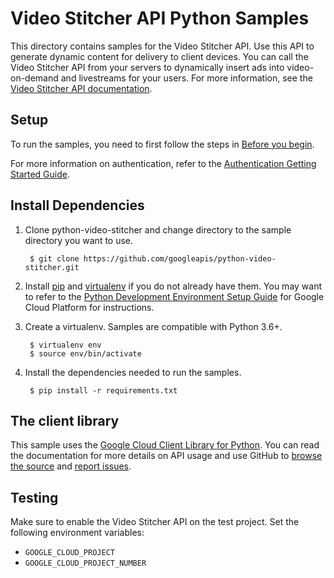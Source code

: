 # Video Stitcher API Python Samples

This directory contains samples for the Video Stitcher API. Use this API to generate dynamic content for delivery to client devices. You can call the Video Stitcher API from your servers to dynamically insert ads into video-on-demand and livestreams for your users. For more information, see the [Video Stitcher API documentation](https://cloud.google.com/video-stitcher/).

## Setup

To run the samples, you need to first follow the steps in [Before you begin](https://cloud.google.com/video-stitcher/docs/how-to/before-you-begin).

For more information on authentication, refer to the
[Authentication Getting Started Guide](https://cloud.google.com/docs/authentication/getting-started).

## Install Dependencies

1. Clone python-video-stitcher and change directory to the sample directory you want to use.

        $ git clone https://github.com/googleapis/python-video-stitcher.git

1. Install [pip](https://pip.pypa.io/) and [virtualenv](https://virtualenv.pypa.io/) if you do not already have them. You may want to refer to the [Python Development Environment Setup Guide](https://cloud.google.com/python/setup) for Google Cloud Platform for instructions.

1. Create a virtualenv. Samples are compatible with Python 3.6+.

        $ virtualenv env
        $ source env/bin/activate

1. Install the dependencies needed to run the samples.

        $ pip install -r requirements.txt

## The client library

This sample uses the [Google Cloud Client Library for Python](https://googlecloudplatform.github.io/google-cloud-python/).
You can read the documentation for more details on API usage and use GitHub
to [browse the source](https://github.com/GoogleCloudPlatform/google-cloud-python) and [report issues](https://github.com/GoogleCloudPlatform/google-cloud-python/issues).

## Testing

Make sure to enable the Video Stitcher API on the test project. Set the following environment variables:

*   `GOOGLE_CLOUD_PROJECT`
*   `GOOGLE_CLOUD_PROJECT_NUMBER`